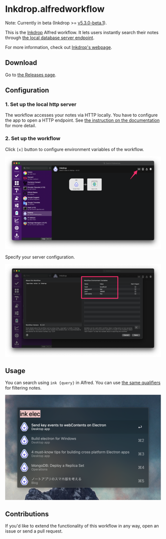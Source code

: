 # Inkdrop.alfredworkflow

Note: Currently in beta (Inkdrop >= [v5.3.0-beta.1](https://docs.inkdrop.app/releases-beta)).

This is the [Inkdrop](https://www.inkdrop.app/) Alfred workflow.
It lets users instantly search their notes through [the local database server endpoint](https://beta.docs.inkdrop.app/manual/accessing-the-local-database/#accessing-via-http-advanced).

For more information, check out [Inkdrop's webpage](https://www.inkdrop.app/).

## Download

Go to [the Releases page](https://github.com/inkdropapp/inkdrop-alfred-workflow/releases).

## Configuration

### 1. Set up the local http server

The workflow accesses your notes via HTTP locally.
You have to configure the app to open a HTTP endpoint.
See [the instruction on the documentation](https://beta.docs.inkdrop.app/manual/accessing-the-local-database/#accessing-via-http-advanced) for more detail.

### 2. Set up the workflow

Click `[x]` button to configure environment variables of the workflow.

![configure workflow][configure-1]

Specify your server configuration.

![configure server][configure-2]

## Usage

You can search using `ink {query}` in Alfred. You can use [the same qualifiers](https://docs.inkdrop.app/manual/searching-notes/#filter-notes-with-special-qualifiers) for filtering notes.

![screenshot][workflow]

## Contributions

If you'd like to extend the functionality of this workflow in any way, open an issue or send a pull request.

[workflow]: ./screenshot.png "Sample Inkdrop result"
[configure-1]: ./configure-workflow-1.png "Configure workflow 01"
[configure-2]: ./configure-workflow-2.png "Configure workflow 02"
